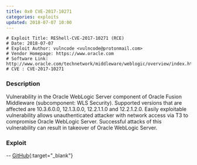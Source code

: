 ```yaml
---
title: 0x0 CVE-2017-10271
categories: exploits
updated: 2018-07-07 10:00
---
```


```
# Exploit Title: REShell-CVE-2017-10271 (RCE)
# Date: 2018-07-07
# Exploit Author: vulncode <vulncode@protonmail.com>
# Vendor Homepage: https://www.oracle.com
# Software Link: http://www.oracle.com/technetwork/middleware/weblogic/overview/index.html
# CVE : CVE-2017-10271
```

### Description

Vulnerability in the Oracle WebLogic Server component of Oracle Fusion Middleware (subcomponent: WLS Security). Supported versions that are affected are 10.3.6.0.0, 12.1.3.0.0, 12.2.1.1.0 and 12.2.1.2.0. Easily exploitable vulnerability allows unauthenticated attacker with network access via T3 to compromise Oracle WebLogic Server. Successful attacks of this vulnerability can result in takeover of Oracle WebLogic Server.

### Exploit
-- [GitHub](https://github.com/herwonowr/Exploits/tree/master/CVE-2017-10271){:target="_blank"}
